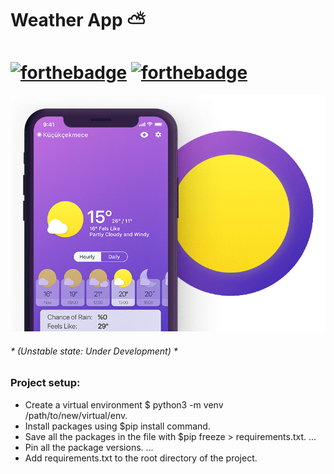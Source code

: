 # Weather App :partly_sunny:

# [![forthebadge](https://forthebadge.com/images/badges/powered-by-water.svg)](https://forthebadge.com) [![forthebadge](https://forthebadge.com/images/badges/made-with-python.svg)](https://forthebadge.com)

![](img/weather-icon.gif)

###### * (Unstable state: Under Development) *

### Project setup:

* Create a virtual environment $ python3 -m venv /path/to/new/virtual/env.
* Install packages using $pip install <package> command.
* Save all the packages in the file with $pip freeze > requirements.txt. ...
* Pin all the package versions. ...
* Add requirements.txt to the root directory of the project.
  




